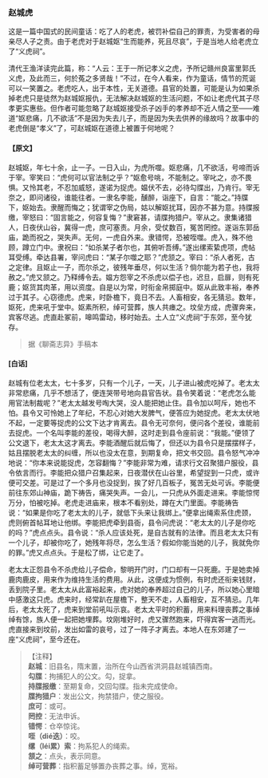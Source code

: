 <script type="text/javascript">
    var head = document.getElementsByTagName('head')[0];
    cssURL = '/public/liao.css';
    linkTag = document.createElement('link');
    linkTag.href = cssURL;
    linkTag.setAttribute('type','text/css');
    linkTag.setAttribute('rel','stylesheet');
    head.appendChild(linkTag);
</script>
### 赵城虎

这是一篇中国式的民间童话：吃了人的老虎，被罚补偿自己的罪责，为受害者的母亲尽人子之责。由于老虎对于赵城妪“生而能养，死且尽哀”，于是当地人给老虎立了“义虎祠”。

清代王渔洋读完此篇，称：“人云：王于一所记孝义之虎，予所记赣州良富里郭氏义虎，及此而三，何於菟之多贤哉！”不过，在今人看来，作为童话，情节的荒诞可以一笑置之。老虎吃人，出于本性，无关道德。县官的处置，可能是认为如果杀掉老虎只是徒然为赵城妪报仇，无法解决赵城妪的生活问题，不如让老虎代其子尽孝更实惠些。但作者可能忽略了赵城妪接受杀子凶手的孝养却不近人情之至——难道“妪悲痛，几不欲活”不是因为失去儿子，而是因为失去供养的缘故吗？故事中的老虎倒是“孝义”了，可赵城妪在道德上被置于何地呢？

#### 【原文】
<section>
赵城妪，年七十余，止一子。一日入山，为虎所噬。妪悲痛，几不欲活，号啼而诉于宰。宰笑曰：“虎何可以官法制之乎？”妪愈号咷，不能制之。宰叱之，亦不畏惧。又怜其老，不忍加威怒，遂诺为捉虎。媪伏不去，必待勾牒出，乃肯行。宰无奈之，即问诸役，谁能往者。一隶名李能，醺醉，诣座下，自言：“能之。”持牒下，妪始去。隶醒而悔之；犹谓宰之伪局，姑以解妪扰耳，因亦不甚为意。持牒报缴，宰怒曰：“固言能之，何容复悔？”隶窘甚，请牒拘猎户。宰从之。隶集诸猎人，日夜伏山谷，冀得一虎，庶可塞责。月余，受仗数百，冤苦罔控。遂诣东郭岳庙，跪而祝之，哭失声。无何，一虎自外来。隶错愕，恐被咥噬。虎入，殊不他顾，蹲立门中。隶祝曰：“如杀某子者尔也，其俯听吾缚。”遂出缧索絷虎项，虎帖耳受缚。牵达县署，宰问虎曰：“某子尔噬之耶？”虎颔之。宰曰：“杀人者死，古之定律。且妪止一子，而尔杀之，彼残年垂尽，何以生活？倘尔能为若子也，我将赦之。”虎又颔之。乃释缚令去。媪方怨宰之不杀虎以偿子也，迟旦，启扉，则有死鹿；妪货其肉革，用以资度。自是以为常，时衔金帛掷庭中。妪从此致丰裕，奉养过于其子。心窃德虎。虎来，时卧檐下，竟日不去。人畜相安，各无猜忌。数年，妪死，虎来吼于堂中。妪素所积，绰可营葬，族人共瘗之。坟垒方成，虎骤奔来，宾客尽逃。虎直赴冢前，嗥鸣雷动，移时始去。土人立“义虎祠”于东郊，至今犹存。

</section>

> 据《聊斋志异》手稿本

#### [白话]
<aside>

赵城有位老太太，七十多岁，只有一个儿子，一天，儿子进山被虎吃掉了。老太太非常悲痛，几乎不想活了，便连哭带号地向县官告状。县令笑着说：“老虎怎么能用官法制裁呢？”老太太越发号啕大哭，没人能把她止住。县令加以呵斥，她也不怕。县令又可怜她上了年纪，不忍心对她大发脾气，便答应为她捉虎。老太太伏地不起，一定要等捉虎的公文下达才肯离去。县令无可奈何，便问各个差役，谁能前去捉虎。一个名叫李能的差役，喝得大醉，这时走到县令座前说：“我能。”便领了公文退下，老太太这才离去。李能酒醒后就后悔了，但还以为县令只是摆摆样子，姑且摆脱老太太的纠缠，所以也没太在意，到期复命，把文书交回。县令怒气冲冲地说：“你本来说能捉虎，怎容翻悔？”李能非常为难，请求行文召聚猎户服役，县令依言而行。李能把众猎户召集起来，日夜潜伏在山谷里，希望捉到一只虎，或许便可交差。可是过了一个多月也没捉到，挨了好几百板子，冤苦无处可诉。李能便前往东郊山神庙，跪下祷告，痛哭失声。一会儿，一只虎从外面走进来。李能惊愕万分，怕被吃掉。老虎走进庙来，根本不看别处，蹲在大门里面。李能祷告说：“如果是你吃了老太太的儿子，就低下头来让我绑上。”便拿出绳索系住虎颈，虎则俯首帖耳地让他绑。李能把虎牵到县衙，县令问虎说：“老太太的儿子是你吃的吗？”虎点点头。县令说：“杀人应该处死，是自古就有的法律。而且老太太只有一个儿子，却被你吃了，她残年将尽，怎么生活？假如你能当她的儿子，我就免你的罪。”虎又点点头。于是松了绑，让它走了。

老太太正怨县令不杀虎给儿子偿命，黎明开门时，门口却有一只死鹿。于是她卖掉鹿肉鹿皮，用来作为维持生活的费用。从此，这便成为惯例，有时虎还衔来钱财，丢到院子里。老太太从此富裕起来，虎对她的奉养超过自己的儿子，所以她心里暗中感激这只虎。虎来时，经常趴在屋檐下，整天不走，人畜相安，互不猜忌。几年后，老太太死了，虎来到堂前吼叫示哀。老太太平时的积蓄，用来料理丧葬之事绰绰有馀，族人便一起把她埋葬。坟刚堆好时，虎又骤然跑来，吓得宾客一逃而光。虎直接来到坟前，发出如雷的哀号，过了一阵子才离去。本地人在东郊建了一座“义虎祠”，至今还在。

</aside>

> 【注释】  
<b>赵城</b>：旧县名，隋末置，治所在今山西省洪洞县赵城镇西南。  
<b>勾牒</b>：拘捕犯人的公文。勾，捉拿。  
<b>持牒报缴</b>：至期复命，交回勾牒。指未完成使命。  
<b>牒拘猎户</b>：发出公文，拘禁猎户，使之服役。  
<b>庶可</b>：或可。  
<b>罔控</b>：无法申诉。  
<b>错愕</b>：仓卒惊诧。  
<b>咥（dié迭）</b>：咬。  
<b>缧（léi累）索</b>：拘系犯人的绳索。  
<b>颔之</b>：点头，表示同意。  
<b>绰可营葬</b>：指积蓄足够置办丧葬之事。绰，宽裕。  
